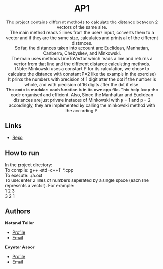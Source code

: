 <h1 align="center">AP1</h1>

<p align="center">The project contains different methods to calculate the distance between 2 vectors of the same size. <br/>
The main method reads 2 lines from the users input, converts them to a vector and if they are the same size, calculates and prints al of the different distances. <br/>
So far, the distances taken into account are: Euclidean, Manhattan, Canberra, Chebyshev, and Minkowski. <br/>
The main uses methods LineToVector which reads a line and returns a vector from that line and the different distance calculating methods. <br/>
(Note: Minkowski uses a constant P for its calculation, we chose to calculate the distance with constant P=2 like the example in the exercise) <br/>
It prints the numbers with precision of 1 digit after the dot if the number is whole, and with precision of 16 digits after the dot if else. <br/>
The code is modular: each function is in its own cpp file. This help keep the code organised and efficient. Also, Since the Manhattan and Euclidean distances are just private instaces of Minkowski with p = 1 and p = 2 accordingly, they are implemented by calling the minkowski method with the according P. </p>

## Links

- [Repo](https://github.com/Eviassor789/AP1 "AP1 Repo")

## How to run

In the project directory: <br/>
To compile: g++ -std=c++11 *.cpp <br/>
To execute: ./a.out <br/>
To use: enter 2 lines of numbers seperated by a single space (each line represents a vector). For example: <br/>
1 2 3 <br/>
3 2 1 <br/>

## Authors

**Netanel Teller**

- [Profile](https://github.com/netnnn)
- [Email](netanel7227@gmail.com)

**Evyatar Assor**

- [Profile](https://github.com/Eviassor789)
- [Email](eviassor@gmail.com)

